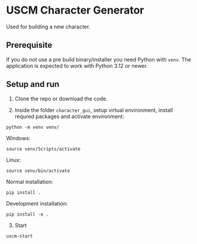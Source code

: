 # USCM Character Generator
Used for building a new character.

## Prerequisite
If you do not use a pre build binary/installer you need Python with `venv`.
The application is expected to work with Python 3.12 or newer.

## Setup and run
1. Clone the repo or download the code.

2. Inside the folder `character_gui`, setup virtual environment, install requred packages and activate environment:
```
python -m venv venv/
```
Windows:
```
source venv/Scripts/activate
```
Linux:
```
source venv/bin/activate
```

Normal installation:
```
pip install .
```
Development installation:
```
pip install -e .
```
3. Start
```
uscm-start
```
